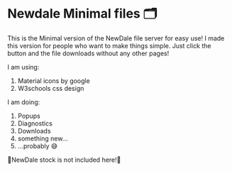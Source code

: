 # Newdale Minimal files 🗂️
This is the Minimal version of the NewDale file server for easy use! I made this version for people who want to make things simple. Just click the button and the file downloads without any other pages!

I am using:
1. Material icons by google
2. W3schools css design

I am doing:
1. Popups
2. Diagnostics
3. Downloads
4. something new... 
5. ...probably 😅

🛑NewDale stock is not included here!🛑
